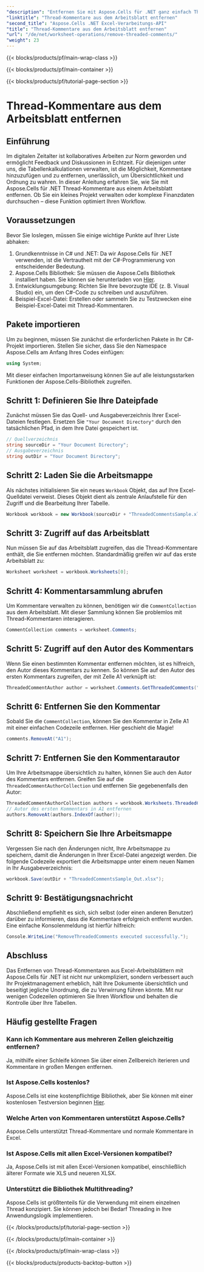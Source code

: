 ```yaml
---
"description": "Entfernen Sie mit Aspose.Cells für .NET ganz einfach Thread-Kommentare aus Excel-Arbeitsblättern. Vereinfachen Sie Ihre Excel-Verwaltung."
"linktitle": "Thread-Kommentare aus dem Arbeitsblatt entfernen"
"second_title": "Aspose.Cells .NET Excel-Verarbeitungs-API"
"title": "Thread-Kommentare aus dem Arbeitsblatt entfernen"
"url": "/de/net/worksheet-operations/remove-threaded-comments/"
"weight": 23
---
```


{{< blocks/products/pf/main-wrap-class >}}

{{< blocks/products/pf/main-container >}}

{{< blocks/products/pf/tutorial-page-section >}}

# Thread-Kommentare aus dem Arbeitsblatt entfernen

## Einführung
Im digitalen Zeitalter ist kollaboratives Arbeiten zur Norm geworden und ermöglicht Feedback und Diskussionen in Echtzeit. Für diejenigen unter uns, die Tabellenkalkulationen verwalten, ist die Möglichkeit, Kommentare hinzuzufügen und zu entfernen, unerlässlich, um Übersichtlichkeit und Ordnung zu wahren. In dieser Anleitung erfahren Sie, wie Sie mit Aspose.Cells für .NET Thread-Kommentare aus einem Arbeitsblatt entfernen. Ob Sie ein kleines Projekt verwalten oder komplexe Finanzdaten durchsuchen – diese Funktion optimiert Ihren Workflow.
## Voraussetzungen
Bevor Sie loslegen, müssen Sie einige wichtige Punkte auf Ihrer Liste abhaken:
1. Grundkenntnisse in C# und .NET: Da wir Aspose.Cells für .NET verwenden, ist die Vertrautheit mit der C#-Programmierung von entscheidender Bedeutung.
2. Aspose.Cells Bibliothek: Sie müssen die Aspose.Cells Bibliothek installiert haben. Sie können sie herunterladen von [Hier](https://releases.aspose.com/cells/net/).
3. Entwicklungsumgebung: Richten Sie Ihre bevorzugte IDE (z. B. Visual Studio) ein, um den C#-Code zu schreiben und auszuführen.
4. Beispiel-Excel-Datei: Erstellen oder sammeln Sie zu Testzwecken eine Beispiel-Excel-Datei mit Thread-Kommentaren.
## Pakete importieren
Um zu beginnen, müssen Sie zunächst die erforderlichen Pakete in Ihr C#-Projekt importieren. Stellen Sie sicher, dass Sie den Namespace Aspose.Cells am Anfang Ihres Codes einfügen:
```csharp
using System;
```
Mit dieser einfachen Importanweisung können Sie auf alle leistungsstarken Funktionen der Aspose.Cells-Bibliothek zugreifen.
## Schritt 1: Definieren Sie Ihre Dateipfade
Zunächst müssen Sie das Quell- und Ausgabeverzeichnis Ihrer Excel-Dateien festlegen. Ersetzen Sie `"Your Document Directory"` durch den tatsächlichen Pfad, in dem Ihre Datei gespeichert ist.
```csharp
// Quellverzeichnis
string sourceDir = "Your Document Directory";
// Ausgabeverzeichnis
string outDir = "Your Document Directory";
```
## Schritt 2: Laden Sie die Arbeitsmappe
Als nächstes initialisieren Sie ein neues `Workbook` Objekt, das auf Ihre Excel-Quelldatei verweist. Dieses Objekt dient als zentrale Anlaufstelle für den Zugriff und die Bearbeitung Ihrer Tabelle.
```csharp
Workbook workbook = new Workbook(sourceDir + "ThreadedCommentsSample.xlsx");
```
## Schritt 3: Zugriff auf das Arbeitsblatt
Nun müssen Sie auf das Arbeitsblatt zugreifen, das die Thread-Kommentare enthält, die Sie entfernen möchten. Standardmäßig greifen wir auf das erste Arbeitsblatt zu:
```csharp
Worksheet worksheet = workbook.Worksheets[0];
```
## Schritt 4: Kommentarsammlung abrufen
Um Kommentare verwalten zu können, benötigen wir die `CommentCollection` aus dem Arbeitsblatt. Mit dieser Sammlung können Sie problemlos mit Thread-Kommentaren interagieren.
```csharp
CommentCollection comments = worksheet.Comments;
```
## Schritt 5: Zugriff auf den Autor des Kommentars
Wenn Sie einen bestimmten Kommentar entfernen möchten, ist es hilfreich, den Autor dieses Kommentars zu kennen. So können Sie auf den Autor des ersten Kommentars zugreifen, der mit Zelle A1 verknüpft ist:
```csharp
ThreadedCommentAuthor author = worksheet.Comments.GetThreadedComments("A1")[0].Author;
```
## Schritt 6: Entfernen Sie den Kommentar
Sobald Sie die `CommentCollection`, können Sie den Kommentar in Zelle A1 mit einer einfachen Codezeile entfernen. Hier geschieht die Magie!
```csharp
comments.RemoveAt("A1");
```
## Schritt 7: Entfernen Sie den Kommentarautor
Um Ihre Arbeitsmappe übersichtlich zu halten, können Sie auch den Autor des Kommentars entfernen. Greifen Sie auf die `ThreadedCommentAuthorCollection` und entfernen Sie gegebenenfalls den Autor:
```csharp
ThreadedCommentAuthorCollection authors = workbook.Worksheets.ThreadedCommentAuthors;
// Autor des ersten Kommentars in A1 entfernen
authors.RemoveAt(authors.IndexOf(author));
```
## Schritt 8: Speichern Sie Ihre Arbeitsmappe
Vergessen Sie nach den Änderungen nicht, Ihre Arbeitsmappe zu speichern, damit die Änderungen in Ihrer Excel-Datei angezeigt werden. Die folgende Codezeile exportiert die Arbeitsmappe unter einem neuen Namen in Ihr Ausgabeverzeichnis:
```csharp
workbook.Save(outDir + "ThreadedCommentsSample_Out.xlsx");
```
## Schritt 9: Bestätigungsnachricht
Abschließend empfiehlt es sich, sich selbst (oder einen anderen Benutzer) darüber zu informieren, dass die Kommentare erfolgreich entfernt wurden. Eine einfache Konsolenmeldung ist hierfür hilfreich:
```csharp
Console.WriteLine("RemoveThreadedComments executed successfully.");
```
## Abschluss
Das Entfernen von Thread-Kommentaren aus Excel-Arbeitsblättern mit Aspose.Cells für .NET ist nicht nur unkompliziert, sondern verbessert auch Ihr Projektmanagement erheblich, hält Ihre Dokumente übersichtlich und beseitigt jegliche Unordnung, die zu Verwirrung führen könnte. Mit nur wenigen Codezeilen optimieren Sie Ihren Workflow und behalten die Kontrolle über Ihre Tabellen.
## Häufig gestellte Fragen
### Kann ich Kommentare aus mehreren Zellen gleichzeitig entfernen?
Ja, mithilfe einer Schleife können Sie über einen Zellbereich iterieren und Kommentare in großen Mengen entfernen.
### Ist Aspose.Cells kostenlos?
Aspose.Cells ist eine kostenpflichtige Bibliothek, aber Sie können mit einer kostenlosen Testversion beginnen [Hier](https://releases.aspose.com/).
### Welche Arten von Kommentaren unterstützt Aspose.Cells?
Aspose.Cells unterstützt Thread-Kommentare und normale Kommentare in Excel.
### Ist Aspose.Cells mit allen Excel-Versionen kompatibel?
Ja, Aspose.Cells ist mit allen Excel-Versionen kompatibel, einschließlich älterer Formate wie XLS und neueren XLSX.
### Unterstützt die Bibliothek Multithreading?
Aspose.Cells ist größtenteils für die Verwendung mit einem einzelnen Thread konzipiert. Sie können jedoch bei Bedarf Threading in Ihre Anwendungslogik implementieren.


{{< /blocks/products/pf/tutorial-page-section >}}

{{< /blocks/products/pf/main-container >}}

{{< /blocks/products/pf/main-wrap-class >}}

{{< blocks/products/products-backtop-button >}}
